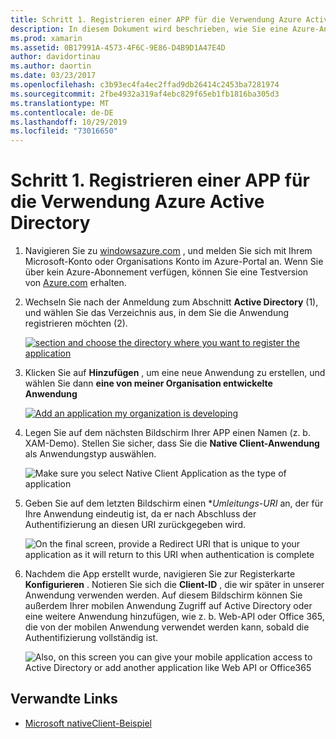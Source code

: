 ```yaml
---
title: Schritt 1. Registrieren einer APP für die Verwendung Azure Active Directory
description: In diesem Dokument wird beschrieben, wie Sie eine Azure-Anwendung mit Azure Active Directory registrieren, damit Mobile Clients sicher darauf zugreifen können.
ms.prod: xamarin
ms.assetid: 0B17991A-4573-4F6C-9E86-D4B9D1A47E4D
author: davidortinau
ms.author: daortin
ms.date: 03/23/2017
ms.openlocfilehash: c3b93ec4fa4ec2ffad9db26414c2453ba7281974
ms.sourcegitcommit: 2fbe4932a319af4ebc829f65eb1fb1816ba305d3
ms.translationtype: MT
ms.contentlocale: de-DE
ms.lasthandoff: 10/29/2019
ms.locfileid: "73016650"
---
```

# <a name="step-1-register-an-app-to-use-azure-active-directory"></a>Schritt 1. Registrieren einer APP für die Verwendung Azure Active Directory

1. Navigieren Sie zu [windowsazure.com](https://manage.windowsazure.com) , und melden Sie sich mit Ihrem Microsoft-Konto oder Organisations Konto im Azure-Portal an. Wenn Sie über kein Azure-Abonnement verfügen, können Sie eine Testversion von [Azure.com](https://www.azure.com) erhalten.

2. Wechseln Sie nach der Anmeldung zum Abschnitt **Active Directory** (1), und wählen Sie das Verzeichnis aus, in dem Sie die Anwendung registrieren möchten (2).

   [![](register-images/01.-active-directory-in-azure-portal-sml.jpg "section and choose the directory where you want to register the application")](register-images/01.-active-directory-in-azure-portal.jpg#lightbox)

3. Klicken Sie auf **Hinzufügen** , um eine neue Anwendung zu erstellen, und wählen Sie dann **eine von meiner Organisation entwickelte Anwendung**

   [![](register-images/02.-add-new-application-sml.jpg "Add an application my organization is developing")](register-images/02.-add-new-application.jpg#lightbox)

4. Legen Sie auf dem nächsten Bildschirm Ihrer APP einen Namen (z. b. XAM-Demo).
   Stellen Sie sicher, dass Sie die **Native Client-Anwendung** als Anwendungstyp auswählen.

   ![](register-images/03.-app-name.jpg "Make sure you select Native Client Application as the type of application")

5. Geben Sie auf dem letzten Bildschirm einen **Umleitungs-URI* an, der für Ihre Anwendung eindeutig ist, da er nach Abschluss der Authentifizierung an diesen URI zurückgegeben wird.

   ![](register-images/04.-app-redirect.jpg "On the final screen, provide a Redirect URI that is unique to your application as it will return to this URI when   authentication is complete")

6. Nachdem die App erstellt wurde, navigieren Sie zur Registerkarte **Konfigurieren** . Notieren Sie sich die **Client-ID** , die wir später in unserer Anwendung verwenden werden. Auf diesem Bildschirm können Sie außerdem Ihrer mobilen Anwendung Zugriff auf Active Directory oder eine weitere Anwendung hinzufügen, wie z. b. Web-API oder Office 365, die von der mobilen Anwendung verwendet werden kann, sobald die Authentifizierung vollständig ist.

   ![](register-images/05.-configure.jpg "Also, on this screen you can give your mobile application access to Active Directory or add another application like Web API or Office365")

## <a name="related-links"></a>Verwandte Links

- [Microsoft nativeClient-Beispiel](https://github.com/AzureADSamples/NativeClient-MultiTarget-DotNet)
